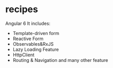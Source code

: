 # recipes
Angular 6 
It includes: 
- Template-driven form
- Reactive Form
- Observables&RxJS
- Lazy Loading Feature
- HttpClient
- Routing & Navigation
and many other feature
